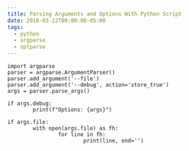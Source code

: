 ```yaml
---
title: Parsing Arguments and Options With Python Script
date: 2018-03-22T00:00:00-05:00
tags:
  - python
  - argparse
  - optparse
---
```


    import argparse
    parser = argparse.ArgumentParser()
    parser.add_argument('--file')
    parser.add_argument('--debug', action='store_true')
    args = parser.parse_args()

    if args.debug:
            print(f"Options: {args}")

    if args.file:
            with open(args.file) as fh:
                    for line in fh:
                            print(line, end='')
